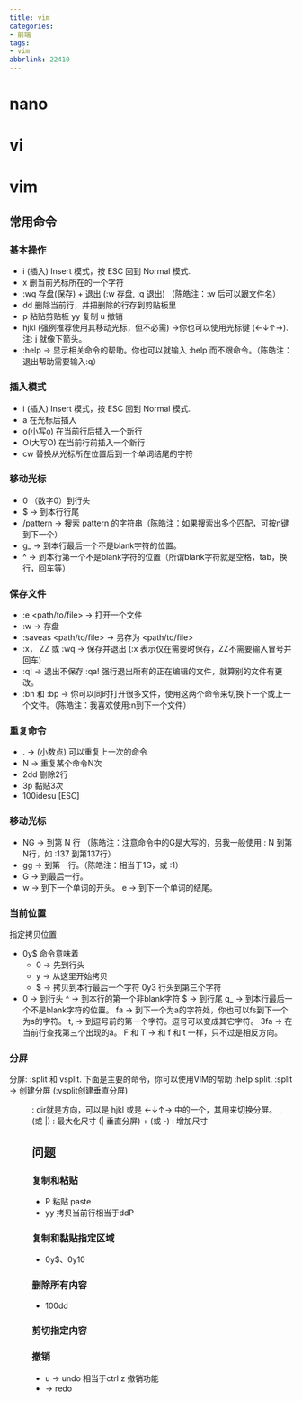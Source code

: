 ```yaml
---
title: vim
categories:
- 前端
tags:
- vim
abbrlink: 22410
---
```

# nano



# vi





# vim

## 常用命令

### 基本操作
- i  (插入) Insert 模式，按 ESC 回到 Normal 模式.
- x   删当前光标所在的一个字符
- :wq 存盘(保存) + 退出 (:w 存盘, :q 退出)   （陈皓注：:w 后可以跟文件名）
- dd  删除当前行，并把删除的行存到剪贴板里
- p 粘贴剪贴板  yy 复制  u 撤销
- hjkl (强例推荐使用其移动光标，但不必需) →你也可以使用光标键 (←↓↑→). 注: j 就像下箭头。
- :help <command> → 显示相关命令的帮助。你也可以就输入 :help 而不跟命令。（陈皓注：退出帮助需要输入:q）
### 插入模式
- i  (插入) Insert 模式，按 ESC 回到 Normal 模式.
- a 在光标后插入
- o(小写o) 在当前行后插入一个新行
- O(大写O)  在当前行前插入一个新行
- cw 替换从光标所在位置后到一个单词结尾的字符
### 移动光标
- 0 （数字0）到行头
- $ → 到本行行尾
- /pattern → 搜索 pattern 的字符串（陈皓注：如果搜索出多个匹配，可按n键到下一个）
- g_ → 到本行最后一个不是blank字符的位置。
- ^ → 到本行第一个不是blank字符的位置（所谓blank字符就是空格，tab，换行，回车等）
### 保存文件
- :e <path/to/file> → 打开一个文件
- :w → 存盘
- :saveas <path/to/file> → 另存为 <path/to/file>
- :x， ZZ 或 :wq → 保存并退出 (:x 表示仅在需要时保存，ZZ不需要输入冒号并回车)
- :q! → 退出不保存 :qa! 强行退出所有的正在编辑的文件，就算别的文件有更改。
- :bn 和 :bp → 你可以同时打开很多文件，使用这两个命令来切换下一个或上一个文件。（陈皓注：我喜欢使用:n到下一个文件）
### 重复命令
- . → (小数点) 可以重复上一次的命令
- N<command> → 重复某个命令N次
- 2dd 删除2行
- 3p  黏贴3次
- 100idesu [ESC]
### 移动光标
- NG → 到第 N 行 （陈皓注：注意命令中的G是大写的，另我一般使用 : N 到第N行，如 :137 到第137行）
- gg → 到第一行。（陈皓注：相当于1G，或 :1）
- G → 到最后一行。
- w → 到下一个单词的开头。
	e → 到下一个单词的结尾。
### 当前位置
指定拷贝位置
- 0y$ 命令意味着
	- 0 → 先到行头
	- y → 从这里开始拷贝
	- $ → 拷贝到本行最后一个字符
	0y3 行头到第三个字符
- 0 → 到行头
	^ → 到本行的第一个非blank字符
	$ → 到行尾
	g_ → 到本行最后一个不是blank字符的位置。
	fa → 到下一个为a的字符处，你也可以fs到下一个为s的字符。
	t, → 到逗号前的第一个字符。逗号可以变成其它字符。
	3fa → 在当前行查找第三个出现的a。
	F 和 T → 和 f 和 t 一样，只不过是相反方向。
### 分屏
分屏: :split 和 vsplit.
下面是主要的命令，你可以使用VIM的帮助 :help split. 
:split → 创建分屏 (:vsplit创建垂直分屏)
<C-w><dir> : dir就是方向，可以是 hjkl 或是 ←↓↑→ 中的一个，其用来切换分屏。
<C-w>_ (或 <C-w>|) : 最大化尺寸 (<C-w>| 垂直分屏)
<C-w>+ (或 <C-w>-) : 增加尺寸
## 问题
### 复制和粘贴
- P 粘贴 paste
- yy 拷贝当前行相当于ddP
### 复制和黏贴指定区域
- 0y$、0y10
### 删除所有内容
- 100dd
### 剪切指定内容
### 撤销
- u → undo  相当于ctrl z 撤销功能
- <C-r> → redo
